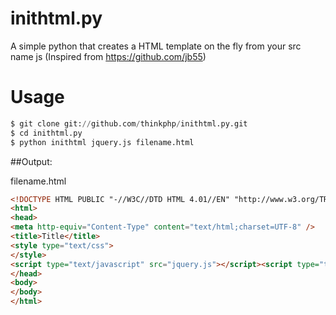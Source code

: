 # inithtml.py

A simple python that creates a HTML template on the fly from your src name js (Inspired from https://github.com/jb55)
# Usage

```python
$ git clone git://github.com/thinkphp/inithtml.py.git
$ cd inithtml.py
$ python inithtml jquery.js filename.html
```


##Output:

filename.html

```html
<!DOCTYPE HTML PUBLIC "-//W3C//DTD HTML 4.01//EN" "http://www.w3.org/TR/html4/strict.dtd">
<html>
<head>
<meta http-equiv="Content-Type" content="text/html;charset=UTF-8" />
<title>Title</title>
<style type="text/css">
</style>
<script type="text/javascript" src="jquery.js"></script><script type="text/javascript">(function(){ alert("Ready to Go") })();</script>
</head>
<body>
</body>
</html>
```